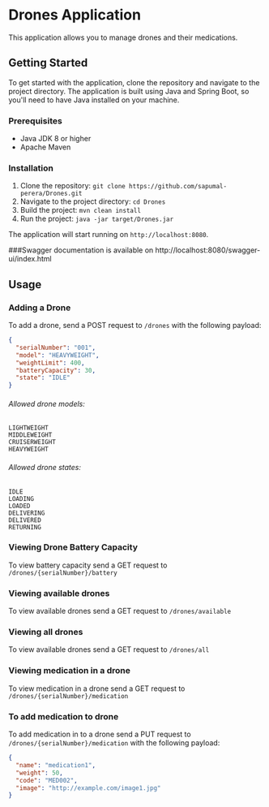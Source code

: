 # Drones Application

This application allows you to manage drones and their medications.

## Getting Started

To get started with the application, clone the repository and navigate to the project directory. The application is built using Java and Spring Boot, so you'll need to have Java installed on your machine.

### Prerequisites

* Java JDK 8 or higher
* Apache Maven

### Installation

1. Clone the repository: `git clone https://github.com/sapumal-perera/Drones.git`
2. Navigate to the project directory: `cd Drones`
3. Build the project: `mvn clean install`
4. Run the project: `java -jar target/Drones.jar`

The application will start running on `http://localhost:8080`.

###Swagger documentation is available on http://localhost:8080/swagger-ui/index.html


## Usage

### Adding a Drone

To add a drone, send a POST request to `/drones` with the following payload:

```json
{
  "serialNumber": "001",
  "model": "HEAVYWEIGHT",
  "weightLimit": 400,
  "batteryCapacity": 30,
  "state": "IDLE"
}
```
###### Allowed drone models:
    LIGHTWEIGHT
    MIDDLEWEIGHT
    CRUISERWEIGHT
    HEAVYWEIGHT

###### Allowed drone states:     
    IDLE
    LOADING
    LOADED
    DELIVERING
    DELIVERED
    RETURNING

### Viewing Drone Battery Capacity

To view battery capacity send a GET request to `/drones/{serialNumber}/battery` 

### Viewing available drones

To view available drones send a GET request to `/drones/available` 

### Viewing all drones

To view available drones send a GET request to `/drones/all`

### Viewing medication in a drone

To view medication in a drone send a GET request to `/drones/{serialNumber}/medication`

### To add medication to drone

To add medication in to a drone send a PUT request to `/drones/{serialNumber}/medication` with the following payload:

```json
{
  "name": "medication1",
  "weight": 50,
  "code": "MED002",
  "image": "http://example.com/image1.jpg"
} 
```